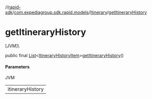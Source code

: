 //[rapid-sdk](../../../index.md)/[com.expediagroup.sdk.rapid.models](../index.md)/[Itinerary](index.md)/[getItineraryHistory](get-itinerary-history.md)

# getItineraryHistory

[JVM]\

public final [List](https://docs.oracle.com/javase/8/docs/api/java/util/List.html)&lt;[ItineraryHistoryItem](../-itinerary-history-item/index.md)&gt;[getItineraryHistory](get-itinerary-history.md)()

#### Parameters

JVM

| |
|---|
| itineraryHistory |
